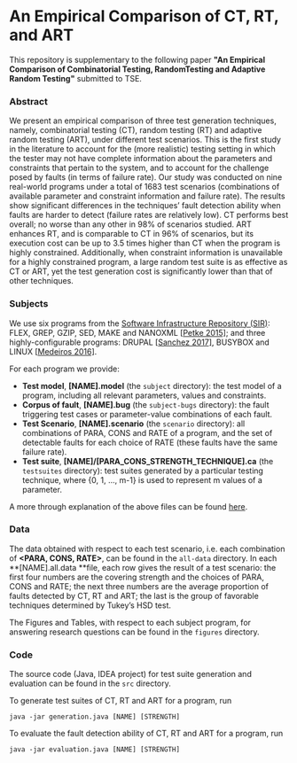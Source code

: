 # An Empirical Comparison of CT, RT, and ART

This repository is supplementary to the following paper **"An Empirical Comparison of Combinatorial Testing, RandomTesting and Adaptive Random Testing"** submitted to TSE.



### Abstract

We present an empirical comparison of three test generation techniques, namely, combinatorial testing (CT), random testing (RT) and adaptive random testing (ART), under different test scenarios. This is the first study in the literature to account for the (more realistic) testing setting in which the tester may not have complete information about the parameters and constraints that pertain to the system, and to account for the challenge posed by faults (in terms of failure rate). Our study was conducted on nine real-world programs under a total of 1683 test scenarios (combinations of available parameter and constraint information and failure rate). The results show significant differences in the techniques’ fault detection ability when faults are harder to detect (failure rates are relatively low). CT performs best overall; no worse than any other in 98% of scenarios studied. ART enhances RT, and is comparable to CT in 96% of scenarios, but its execution cost can be up to 3.5 times higher than CT when the program is highly constrained. Additionally, when constraint information is unavailable for a highly constrained program, a large random test suite is as effective as CT or ART, yet the test generation cost is significantly lower than that of other techniques.



### Subjects

We use six programs from the [Software Infrastructure Repository (SIR)](http://sir.unl.edu/portal/index.php): FLEX, GREP, GZIP, SED, MAKE and NANOXML [[Petke 2015\]](http://ieeexplore.ieee.org/document/7081752/); and three highly-configurable programs: DRUPAL [[Sanchez 2017\]](https://link.springer.com/article/10.1007/s10270-015-0459-z), BUSYBOX and LINUX [[Medeiros 2016\]](https://dl.acm.org/citation.cfm?doid=2884781.2884793).

For each program we provide:

- **Test model**, **[NAME].model** (the `subject` directory): the test model of a program, including all relevant parameters, values and constraints.
- **Corpus of fault**, **[NAME].bug** (the `subject-bugs` directory): the fault triggering test cases or parameter-value combinations of each fault.
- **Test Scenario**, **[NAME].scenario** (the `scenario` directory): all combinations of PARA, CONS and RATE of a program, and the set of detectable faults for each choice of RATE (these faults have the same failure rate).
- **Test suite**, **[NAME]/[PARA_CONS_STRENGTH_TECHNIQUE].ca** (the `testsuites` directory): test suites generated by a particular testing technique, where {0, 1, ..., m-1} is used to represent m values of a parameter.

A more through explanation of the above files can be found [here](DETAILS.md).



### Data

The data obtained with respect to each test scenario, i.e. each combination of **<PARA, CONS, RATE>**, can be found in the `all-data` directory. In each **[NAME].all.data **file, each row gives the result of a test scenario: the first four numbers are the covering strength and the choices of PARA, CONS and RATE; the next three numbers are the average proportion of faults detected by CT, RT and ART; the last is the group of favorable techniques determined by Tukey’s HSD test. 

The Figures and Tables, with respect to each subject program, for answering research questions can be found in the `figures` directory.



### Code

The source code (Java, IDEA project) for test suite generation and evaluation can be found in the `src` directory.

To generate test suites of CT, RT and ART for a program, run

```
java -jar generation.java [NAME] [STRENGTH]
```

To evaluate the fault detection ability of CT, RT and ART for a program, run

```
java -jar evaluation.java [NAME] [STRENGTH]
```
